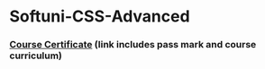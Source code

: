 # Softuni-CSS-Advanced

### [Course Certificate](https://softuni.bg/certificates/details/75174/37c6aaf0) (link includes pass mark and course curriculum)

